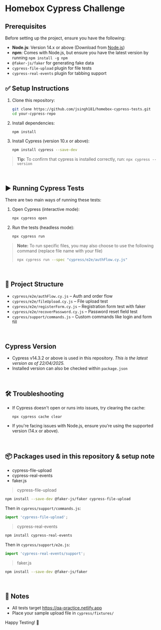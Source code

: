 # Homebox Cypress Challenge
## Prerequisites

Before setting up the project, ensure you have the following:

- **Node.js**: Version 14.x or above (Download from [Node.js](https://nodejs.org/))
- **npm**: Comes with Node.js, but ensure you have the latest version by running `npm install -g npm`
- `@faker-js/faker` for generating fake data
- `cypress-file-upload` plugin for file tests
- `cypress-real-events` plugin for tabbing support


## ✅ Setup Instructions

1. Clone this repository:
   ```bash
   git clone https://github.com/jsingh181/homebox-cypress-tests.git
   cd your-cypress-repo

2. Install dependencies:
   ```bash
   npm install

3. Install Cypress (version 10.x or above):
   ```bash
   npm install cypress --save-dev  

> **Tip:** To confirm that cypress is installed correctly, run: `npx cypress --version`  

<br>  

## ▶️ Running Cypress Tests
There are two main ways of running these tests:
   
1. Open Cypress (interactive mode):
   ```bash
   npx cypress open
   
2. Run the tests (headless mode):
   ```bash
   npx cypress run

> **Note:** To run specific files, you may also choose to use the following command (replace file name with your file)
>  ```bash
>  npx cypress run --spec "cypress/e2e/authFlow.cy.js"

<br> 

## 🧪 Project Structure

- `cypress/e2e/authFlow.cy.js` – Auth and order flow
- `cypress/e2e/fileUpload.cy.js` – File upload test
- `cypress/e2e/registerForm.cy.js` – Registration form test with faker
- `cypress/e2e/recoverPassword.cy.js` – Password reset field test
- `cypress/support/commands.js` – Custom commands like login and form fill

<br> 

## Cypress Version

- Cypress v14.3.2 or above is used in this repository.  _This is the latest version as of 22/04/2025._
- Installed version can also be checked within `package.json`

<br> 

## 🛠️ Troubleshooting
- If Cypress doesn't open or runs into issues, try clearing the cache:
   ```
   npx cypress cache clear
- If you're facing issues with Node.js, ensure you’re using the supported version (14.x or above).

<br> 

## 📦 Packages used in this repository & setup note
- cypress-file-upload
- cypress-real-events
- faker.js

> cypress-file-upload
```bash
npm install --save-dev @faker-js/faker cypress-file-upload
```

Then in `cypress/support/commands.js`:
```js
import 'cypress-file-upload';
```

> cypress-real-events
```bash
npm install cypress-real-events  
```  

Then in `cypress/support/e2e.js`:
```js
import 'cypress-real-events/support';
```

> faker.js
```bash
npm install --save-dev @faker-js/faker
```
<br> 

## 🚀 Notes

- All tests target https://qa-practice.netlify.app
- Place your sample upload file in `cypress/fixtures/`


Happy Testing! 🚀
